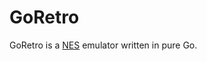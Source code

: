 # GoRetro
GoRetro is a [NES](https://en.wikipedia.org/wiki/Nintendo_Entertainment_System) emulator written in pure Go.
